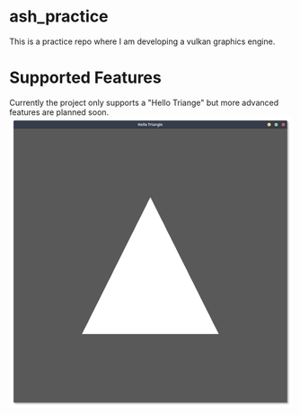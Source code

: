 # ash_practice
This is a practice repo where I am developing a vulkan graphics engine.
# Supported Features
Currently the project only supports a "Hello Triange" but more advanced features are planned soon.
![](screenshot.png)
